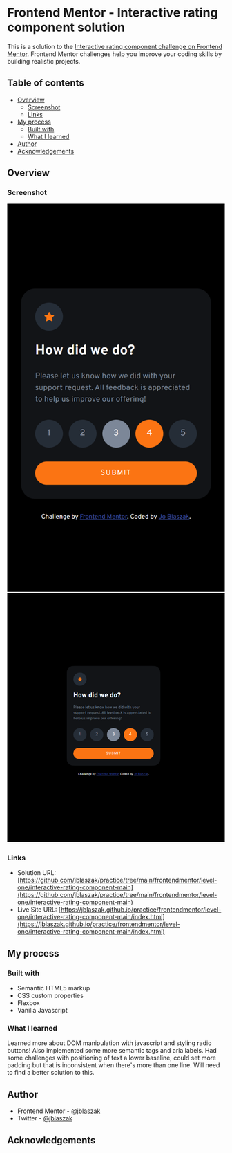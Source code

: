 # Frontend Mentor - Interactive rating component solution

This is a solution to the [Interactive rating component challenge on Frontend Mentor](https://www.frontendmentor.io/challenges/interactive-rating-component-koxpeBUmI). Frontend Mentor challenges help you improve your coding skills by building realistic projects. 

## Table of contents

  - [Overview](#overview)
    - [Screenshot](#screenshot)
    - [Links](#links)
  - [My process](#my-process)
    - [Built with](#built-with)
    - [What I learned](#what-i-learned)
  - [Author](#author)
  - [Acknowledgements](#acknowledgements)

## Overview

### Screenshot

![Mobile Screenshot](./screenshot-mobile.png)
![Desktop Screenshot](./screenshot-desktop.PNG)

### Links

- Solution URL: [https://github.com/jblaszak/practice/tree/main/frontendmentor/level-one/interactive-rating-component-main](https://github.com/jblaszak/practice/tree/main/frontendmentor/level-one/interactive-rating-component-main)
- Live Site URL: [https://jblaszak.github.io/practice/frontendmentor/level-one/interactive-rating-component-main/index.html](https://jblaszak.github.io/practice/frontendmentor/level-one/interactive-rating-component-main/index.html)

## My process

### Built with

- Semantic HTML5 markup
- CSS custom properties
- Flexbox
- Vanilla Javascript

### What I learned

Learned more about DOM manipulation with javascript and styling radio buttons!  Also implemented some more semantic tags and aria labels. Had some challenges with positioning of text a lower baseline, could set more padding but that is inconsistent when there's more than one line. Will need to find a better solution to this.

## Author

- Frontend Mentor - [@jblaszak](https://www.frontendmentor.io/profile/jblaszak)
- Twitter - [@jblaszak](https://www.twitter.com/jblaszak)

## Acknowledgements
